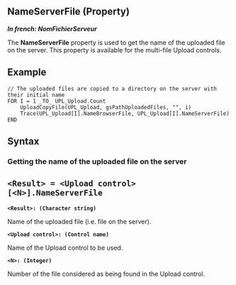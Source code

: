 


## NameServerFile (Property)

***In french: NomFichierServeur***
	



<a name="XUse"></a>
<a name="Use"></a>
<a name="description"></a>
The **NameServerFile** property is used to get the name of the uploaded file on the server. This property is available for the multi-file Upload controls.
<a name="Example1"></a>
<a name="sample_code"></a>

## Example


```wl
// The uploaded files are copied to a directory on the server with their initial name
FOR I = 1 _TO_ UPL_Upload.Count
	UploadCopyFile(UPL_Upload, gsPathUploadedFiles, "", i)
	Trace(UPL_Upload[I].NameBrowserFile, UPL_Upload[I].NameServerFile)
END
```

<a name="XSYNTAX"></a>
<a name="SYNTAX1"></a>

## Syntax

### Getting the name of the uploaded file on the server

`<Result> = <Upload control>[<N>].NameServerFile`
---

**`<Result>: (Character string)`**

Name of the uploaded file (i.e. file on the server).

**`<Upload control>: (Control name)`**

Name of the Upload control to be used.

**`<N>: (Integer)`**

Number of the file considered as being found in the Upload control.




